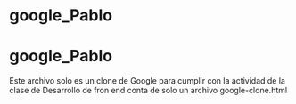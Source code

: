 # google_Pablo
# google_Pablo
Este archivo solo es un clone de Google para cumplir con la actividad de la clase de Desarrollo de fron end
conta de solo un archivo google-clone.html
